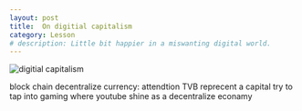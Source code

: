 ```yaml
---
layout: post
title:  On digitial capitalism
category: Lesson 
# description: Little bit happier in a miswanting digital world.
---
```


![digitial capitalism](https://images.unsplash.com/photo-1501141178950-e7fa06e4adf5)

block chain
decentralize
currency: attendtion
TVB reprecent a capital try to tap into gaming where youtube shine as a decentralize econamy